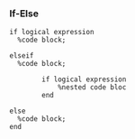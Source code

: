 

### If-Else
    
    if logical expression
      %code block;
    
    elseif
      %code block;

            if logical expression
                %nested code bloc
            end
            
    else
      %code block;
    end
